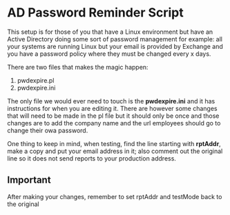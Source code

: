 AD Password Reminder Script
=======

This setup is for those of you that have a Linux environment but have an Active Directory doing some sort of password management for example: all your systems are running Linux but your email is provided by Exchange and you have a password policy where they must be changed every x days.

There are two files that makes the magic happen:

1. pwdexpire.pl
2. pwdexpire.ini

The only file we would ever need to touch is the **pwdexpire.ini** and it has instructions for when you are editing it. There are however some changes that will need to be made in the pl file but it should only be once and those changes are to add the company name and the url employees should go to change their owa password.

One thing to keep in mind, when testing, find the line starting with **rptAddr**, make a copy and put your email address in it; also comment out the original line so it does not send reports to your production address.

Important
-----------

After making your changes, remember to set rptAddr and testMode back to the original
